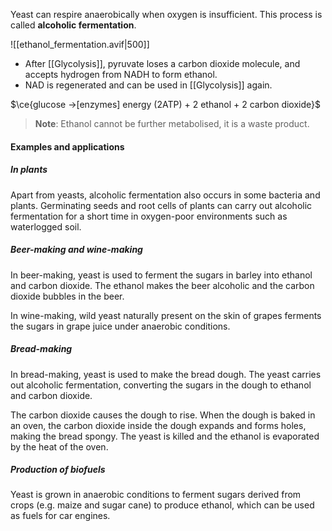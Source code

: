Yeast can respire anaerobically when oxygen is insufficient. This process is called **alcoholic fermentation**.

![[ethanol_fermentation.avif|500]]

- After [[Glycolysis]], pyruvate loses a carbon dioxide molecule, and accepts hydrogen from NADH to form ethanol.
- NAD is regenerated and can be used in [[Glycolysis]] again.

$\ce{glucose ->[enzymes] energy (2ATP) + 2 ethanol + 2 carbon dioxide}$

> **Note**:
> Ethanol cannot be further metabolised, it is a waste product.

#### Examples and applications
##### In plants
Apart from yeasts, alcoholic fermentation also occurs in some bacteria and plants. Germinating seeds and root cells of plants can carry out alcoholic fermentation for a short time in oxygen-poor environments such as waterlogged soil.

##### Beer-making and wine-making
In beer-making, yeast is used to ferment the sugars in barley into ethanol and carbon dioxide. The ethanol makes the beer alcoholic and the carbon dioxide bubbles in the beer.

In wine-making, wild yeast naturally present on the skin of grapes ferments the sugars in grape juice under anaerobic conditions.

##### Bread-making
In bread-making, yeast is used to make the bread dough. The yeast carries out alcoholic fermentation, converting the sugars in the dough to ethanol and carbon dioxide.

The carbon dioxide causes the dough to rise. When the dough is baked in an oven, the carbon dioxide inside the dough expands and forms holes, making the bread spongy. The yeast is killed and the ethanol is evaporated by the heat of the oven.

##### Production of biofuels
Yeast is grown in anaerobic conditions to ferment sugars derived from crops (e.g. maize and sugar cane) to produce ethanol, which can be used as fuels for car engines.
